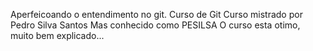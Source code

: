 Aperfeicoando o entendimento no git.														Curso de Git
Curso mistrado por Pedro Silva Santos
Mas conhecido como PESILSA
O curso esta otimo, muito bem explicado...
